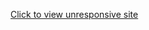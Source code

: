 <a href="https://miracle-shop-ltoalhbkq-beingbadguy.vercel.app/">Click to view unresponsive site</a>
